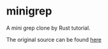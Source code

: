# minigrep

A mini grep clone by Rust tutorial.

The original source can be found [here](https://doc.rust-lang.org/book/ch12-00-an-io-project.html)
